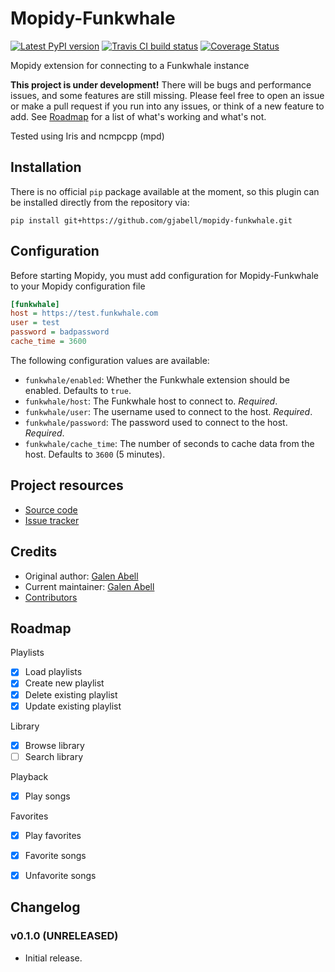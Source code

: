 # Mopidy-Funkwhale

[![](https://img.shields.io/pypi/v/Mopidy-Funkwhale.svg?style=flat "Latest PyPI version")](https://pypi.python.org/pypi/Mopidy-Funkwhale/)
[![](https://travis-ci.com/gjabell/mopidy-funkwhale.svg?branch=master "Travis CI build status")](https://travis-ci.com/gjabell/mopidy-funkwhale)
[![Coverage Status](https://coveralls.io/repos/github/gjabell/mopidy-funkwhale/badge.svg?branch=master)](https://coveralls.io/github/gjabell/mopidy-funkwhale?branch=master)

Mopidy extension for connecting to a Funkwhale instance

**This project is under development!** There will be bugs and performance issues, and some features are still missing. Please feel free to open an issue or make a pull request if you run into any issues, or think of a new feature to add. See [Roadmap](#roadmap) for a list of what's working and what's not.

Tested using Iris and ncmpcpp (mpd)

## Installation

There is no official `pip` package available at the moment, so this plugin can be installed directly from the repository via:

`pip install git+https://github.com/gjabell/mopidy-funkwhale.git`


## Configuration

Before starting Mopidy, you must add configuration for
Mopidy-Funkwhale to your Mopidy configuration file

```ini
[funkwhale]
host = https://test.funkwhale.com
user = test
password = badpassword
cache_time = 3600
```

The following configuration values are available:

- `funkwhale/enabled`: Whether the Funkwhale extension should be enabled. Defaults to `true`.
- `funkwhale/host`: The Funkwhale host to connect to. *Required*.
- `funkwhale/user`: The username used to connect to the host. *Required*.
- `funkwhale/password`: The password used to connect to the host. *Required*.
- `funkwhale/cache_time`: The number of seconds to cache data from the host. Defaults to `3600` (5 minutes).

## Project resources

- [Source code](https://github.com/gjabell/mopidy-funkwhale)
- [Issue tracker](https://github.com/gjabell/mopidy-funkwhale/issues)


## Credits

- Original author: [Galen Abell](https://github.com/gjabell)
- Current maintainer: [Galen Abell](https://github.com/gjabell)
- [Contributors](https://github.com/gjabell/mopidy-funkwhale/graphs/contributors)


## Roadmap

Playlists
  - [x] Load playlists
  - [x] Create new playlist
  - [x] Delete existing playlist
  - [x] Update existing playlist

Library
  - [x] Browse library
  - [ ] Search library

Playback
  - [x] Play songs

Favorites
  - [x] Play favorites
  - [x] Favorite songs
  - [x] Unfavorite songs


## Changelog

### v0.1.0 (UNRELEASED)

- Initial release.
